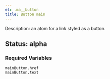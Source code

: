 ```yaml
---
el: .ma__button
title: Button main
---
```

Description: an atom for a link styled as a button.
## Status: alpha
### Required Variables
~~~
mainButton.href
mainButton.text
~~~